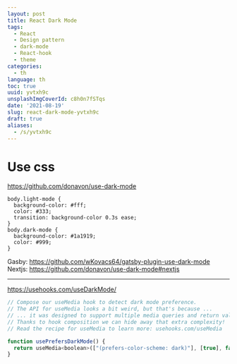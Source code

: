 ```yaml
---
layout: post
title: React Dark Mode
tags:
  - React
  - Design pattern
  - dark-mode
  - React-hook
  - theme
categories:
  - th
language: th
toc: true
uuid: yvtxh9c
unsplashImgCoverId: c8h0n7fSTqs
date: '2021-08-19'
slug: react-dark-mode-yvtxh9c
draft: true
aliases:
  - /s/yvtxh9c
---
```


# Use css

https://github.com/donavon/use-dark-mode

```
body.light-mode {
  background-color: #fff;
  color: #333;
  transition: background-color 0.3s ease;
}
body.dark-mode {
  background-color: #1a1919;
  color: #999;
}
```

Gasby: https://github.com/wKovacs64/gatsby-plugin-use-dark-mode
Nextjs: https://github.com/donavon/use-dark-mode#nextjs

---

https://usehooks.com/useDarkMode/

```js
// Compose our useMedia hook to detect dark mode preference.
// The API for useMedia looks a bit weird, but that's because ...
// ... it was designed to support multiple media queries and return values.
// Thanks to hook composition we can hide away that extra complexity!
// Read the recipe for useMedia to learn more: usehooks.com/useMedia

function usePrefersDarkMode() {
  return useMedia<boolean>(["(prefers-color-scheme: dark)"], [true], false);
}
```
